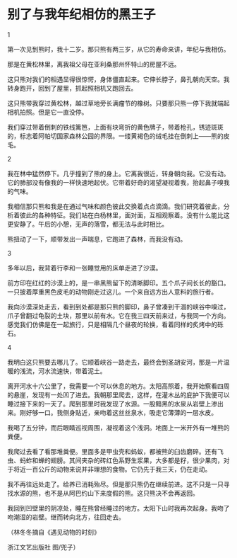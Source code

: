 # 别了与我年纪相仿的黑王子

1 

第一次见到熊时，我十二岁。那只熊有两三岁，从它的寿命来讲，年纪与我相仿。 

那是在黄松林里，离我祖父母在亚利桑那州怀特山的房屋不远。 

这只熊对我们的相遇显得很惊愕，身体僵直起来。它伸长脖子，鼻孔朝向天空。我转身跑开，回到了屋里，抓起照相机又跑回去。 

这只熊带我穿过黄松林，越过草地旁长满瘤节的橡树。只要那只熊一停下我就端起相机拍照。但是它一直没停。 

我们穿过带着倒刺的铁线篱笆，上面有块弯折的黄色牌子，带着枪孔，锈迹斑斑的，标志着阿帕切国家森林公园的界限。一缕黄褐色的绒毛挂在倒刺上——熊的皮毛。 

2 

我在林中猛然停下。几乎撞到了熊的身上。它离我很近，转身朝向我。它没有动。它的肺部没有像我的一样快速地起伏。它带着好奇的渴望凝视着我，抬起鼻子嗅我的气味。 

我相信那只熊和我是在通过气味和颜色彼此交换着点点滴滴。我们研究着彼此，分析着彼此的各种特征。我们站在白杨林里，面对面，互相观察着。没有什么能比这更安静了。午后的小憩，无声的落雪，都无法与此时相比。 

熊扭动了一下，顺带发出一声喘息，它跑进了森林，而我没有动。 

3 

多年以后，我背着行李和一张睡觉用的床单走进了沙漠。 

前方印在红红的沙漠上的，是一串黑熊留下的清晰脚印。五个爪子间长长的豁口。一只披着厚重黑色皮毛的动物刚走过这儿。一个来自远方出人意料的旅行者。 

我向沙漠深处走去，看到到处都是那只熊的脚印，鼻子曾凑到干涸的峡谷中嗅过，爪子曾翻过龟裂的土块，那里以前有水。它在我三四天前来过，与我同一个方向。感觉我们仿佛是在一起旅行，只是相隔几个昼夜的轮换，看着同样的炙烤中的砾石。 

4 

我明白这只熊要去哪儿了。它顺着峡谷一路走去，最终会到圣胡安河，那是一片温暖的浅流，河水流速快，带着泥土。 

离开河水十六公里了，我需要一个可以休息的地方。太阳高照着，我开始察看四周的悬崖，发现有一处凹了进去。我朝那里爬去，这样，在灌木丛的庇护下我便可以睡过接下来的一天了。爬到那里时我发现了水源。一股黯黑的水泉从岩壁上渗出来。刚好够一口。我侧身贴近，亲吻着这丝丝泉水，吸走它薄薄的一层水皮。 

我喝了五分钟，而后眼睛巡视周围，凝视着这个浅洞。地面上一米开外有一堆熊的粪便。 

我爬过去看了看那堆粪便。里面多是甲虫壳和蚂蚁，都被熊的臼齿磨碎。还有飞虫、蚂蚱和蝉的翅膀。其间夹杂的砖红色系野生浆果，大多都是籽，很少果肉，对于将近一百公斤的动物来说并非理想的食物。它仍先于我三天，仍在走动。 

我不再往远处走了。给养已消耗殆尽。但是那只熊仍在继续前进。这不只是一只寻找水源的熊，也不是从阿巴约山下来度假的熊。这只熊决不会再返回。 

我回到凹壁里的阴凉处，睡在熊曾经睡过的地方。太阳下山时我再次起身。我吻了吻潮湿的岩壁。继而转向北方，往回走去。 

（林冬冬摘自《遇见动物的时刻》 

浙江文艺出版社 图/兜子）